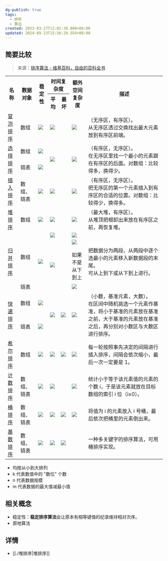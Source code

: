 ```yaml
---
dg-publish: true
tags:
  - 排序
  - 算法
created: 2023-03-17T12:01:39.000+08:00
updated: 2024-09-23T15:56:29.554+08:00
---
```

## 简要比较
> 来源：[排序算法 - 维基百科，自由的百科全书](https://zh.wikipedia.org/wiki/%E6%8E%92%E5%BA%8F%E7%AE%97%E6%B3%95#%E7%AE%80%E8%A6%81%E6%AF%94%E8%BE%83)

<table><tbody><tr><th rowspan="2">名称</th><th rowspan="2">数据对象</th><th rowspan="2">稳定性</th><th colspan="2">时间复杂度</th><th rowspan="2">额外空间复杂度</th><th rowspan="2">描述</th></tr><tr><th>平均</th><th>最坏</th></tr><tr><td><a href="/wiki/%E5%86%92%E6%B3%A1%E6%8E%92%E5%BA%8F" title="冒泡排序">冒泡排序</a></td><td>数组</td><td><div class="sr-rd-content-center-small"><img class="" src="http://upload.wikimedia.org/wikipedia/commons/thumb/f/fb/Yes_check.svg/15px-Yes_check.svg.png" style="max-height: 400px;"></div></td><td colspan="2"><span><span></span><div class="sr-rd-content-center-small"><img class="" src="https://wikimedia.org/api/rest_v1/media/math/render/svg/6cd9594a16cb898b8f2a2dff9227a385ec183392" style="max-height: 400px;"></div></span></td><td><span><span></span><div class="sr-rd-content-center-small"><img class="" src="https://wikimedia.org/api/rest_v1/media/math/render/svg/e66384bc40452c5452f33563fe0e27e803b0cc21" style="max-height: 400px;"></div></span></td><td>（无序区，有序区）。<br>从无序区透过交换找出最大元素放到有序区前端。</td></tr><tr><td rowspan="2"><a href="/wiki/%E9%80%89%E6%8B%A9%E6%8E%92%E5%BA%8F" title="选择排序">选择排序</a></td><td>数组</td><td><div class="sr-rd-content-center-small"><img class="" src="http://upload.wikimedia.org/wikipedia/commons/thumb/a/a2/X_mark.svg/15px-X_mark.svg.png" style="max-height: 400px;"></div></td><td colspan="2" rowspan="2"><span><span></span><div class="sr-rd-content-center-small"><img class="" src="https://wikimedia.org/api/rest_v1/media/math/render/svg/6cd9594a16cb898b8f2a2dff9227a385ec183392" style="max-height: 400px;"></div></span></td><td rowspan="2"><span><span></span><div class="sr-rd-content-center-small"><img class="" src="https://wikimedia.org/api/rest_v1/media/math/render/svg/e66384bc40452c5452f33563fe0e27e803b0cc21" style="max-height: 400px;"></div></span></td><td rowspan="2">（有序区，无序区）。<br>在无序区里找一个最小的元素跟在有序区的后面。对数组：比较得多，换得少。</td></tr><tr><td>链表</td><td><div class="sr-rd-content-center-small"><img class="" src="http://upload.wikimedia.org/wikipedia/commons/thumb/f/fb/Yes_check.svg/15px-Yes_check.svg.png" style="max-height: 400px;"></div></td></tr><tr><td><a href="/wiki/%E6%8F%92%E5%85%A5%E6%8E%92%E5%BA%8F" title="插入排序">插入排序</a></td><td>数组、链表</td><td><div class="sr-rd-content-center-small"><img class="" src="http://upload.wikimedia.org/wikipedia/commons/thumb/f/fb/Yes_check.svg/15px-Yes_check.svg.png" style="max-height: 400px;"></div></td><td colspan="2"><span><span></span><div class="sr-rd-content-center-small"><img class="" src="https://wikimedia.org/api/rest_v1/media/math/render/svg/6cd9594a16cb898b8f2a2dff9227a385ec183392" style="max-height: 400px;"></div></span></td><td><span><span></span><div class="sr-rd-content-center-small"><img class="" src="https://wikimedia.org/api/rest_v1/media/math/render/svg/e66384bc40452c5452f33563fe0e27e803b0cc21" style="max-height: 400px;"></div></span></td><td>（有序区，无序区）。<br>把无序区的第一个元素插入到有序区的合适的位置。对数组：比较得少，换得多。</td></tr><tr><td><a href="/wiki/%E5%A0%86%E6%8E%92%E5%BA%8F" title="堆排序">堆排序</a></td><td>数组</td><td><div class="sr-rd-content-center-small"><img class="" src="http://upload.wikimedia.org/wikipedia/commons/thumb/a/a2/X_mark.svg/15px-X_mark.svg.png" style="max-height: 400px;"></div></td><td colspan="2"><span><span></span><div class="sr-rd-content-center-small"><img class="" src="https://wikimedia.org/api/rest_v1/media/math/render/svg/9d2320768fb54880ca4356e61f60eb02a3f9d9f1" style="max-height: 400px;"></div></span></td><td><span><span></span><div class="sr-rd-content-center-small"><img class="" src="https://wikimedia.org/api/rest_v1/media/math/render/svg/e66384bc40452c5452f33563fe0e27e803b0cc21" style="max-height: 400px;"></div></span></td><td>（最大堆，有序区）。<br>从堆顶把根卸出来放在有序区之前，再恢复堆。</td></tr><tr><td rowspan="3"><a href="/wiki/%E5%BD%92%E5%B9%B6%E6%8E%92%E5%BA%8F" title="归并排序">归并排序</a></td><td rowspan="2">数组</td><td rowspan="3"><div class="sr-rd-content-center-small"><img class="" src="http://upload.wikimedia.org/wikipedia/commons/thumb/f/fb/Yes_check.svg/15px-Yes_check.svg.png" style="max-height: 400px;"></div></td><td colspan="2"><span><span></span><div class="sr-rd-content-center-small"><img class="" src="https://wikimedia.org/api/rest_v1/media/math/render/svg/48c36489701bc8023db2f8d6bc809b14a7f8dd4e" style="max-height: 400px;"></div></span></td><td><span><span></span><div class="sr-rd-content-center-small"><img class="" src="https://wikimedia.org/api/rest_v1/media/math/render/svg/e66384bc40452c5452f33563fe0e27e803b0cc21" style="max-height: 400px;"></div></span></td><td rowspan="3">把数据分为两段，从两段中逐个选最小的元素移入新数据段的末尾。<br>可从上到下或从下到上进行。</td></tr><tr><td colspan="2" rowspan="2"><span><span></span><div class="sr-rd-content-center-small"><img class="" src="https://wikimedia.org/api/rest_v1/media/math/render/svg/9d2320768fb54880ca4356e61f60eb02a3f9d9f1" style="max-height: 400px;"></div></span></td><td><span><span></span><div class="sr-rd-content-center-small"><img class="" src="https://wikimedia.org/api/rest_v1/media/math/render/svg/e88d59c95a891d8f0e161659761f8e713f3f9e02" style="max-height: 400px;"></div></span><br>如果不是从下到上</td></tr><tr><td>链表</td><td><span><span></span><div class="sr-rd-content-center-small"><img class="" src="https://wikimedia.org/api/rest_v1/media/math/render/svg/e66384bc40452c5452f33563fe0e27e803b0cc21" style="max-height: 400px;"></div></span></td></tr><tr><td rowspan="2"><a href="/wiki/%E5%BF%AB%E9%80%9F%E6%8E%92%E5%BA%8F" title="快速排序">快速排序</a></td><td>数组</td><td><div class="sr-rd-content-center-small"><img class="" src="http://upload.wikimedia.org/wikipedia/commons/thumb/a/a2/X_mark.svg/15px-X_mark.svg.png" style="max-height: 400px;"></div></td><td rowspan="2"><span><span></span><div class="sr-rd-content-center-small"><img class="" src="https://wikimedia.org/api/rest_v1/media/math/render/svg/9d2320768fb54880ca4356e61f60eb02a3f9d9f1" style="max-height: 400px;"></div></span></td><td rowspan="2"><span><span></span><div class="sr-rd-content-center-small"><img class="" src="https://wikimedia.org/api/rest_v1/media/math/render/svg/6cd9594a16cb898b8f2a2dff9227a385ec183392" style="max-height: 400px;"></div></span></td><td rowspan="2"><span><span></span><div class="sr-rd-content-center-small"><img class="" src="https://wikimedia.org/api/rest_v1/media/math/render/svg/aae0f22048ba6b7c05dbae17b056bfa16e21807d" style="max-height: 400px;"></div></span></td><td rowspan="2">（小数，基准元素，大数）。<br>在区间中随机挑选一个元素作基准，将小于基准的元素放在基准之前，大于基准的元素放在基准之后，再分别对小数区与大数区进行排序。</td></tr><tr><td>链表</td><td><div class="sr-rd-content-center-small"><img class="" src="http://upload.wikimedia.org/wikipedia/commons/thumb/f/fb/Yes_check.svg/15px-Yes_check.svg.png" style="max-height: 400px;"></div></td></tr><tr><td><a href="/wiki/%E5%B8%8C%E5%B0%94%E6%8E%92%E5%BA%8F" title="希尔排序">希尔排序</a></td><td>数组</td><td><div class="sr-rd-content-center-small"><img class="" src="http://upload.wikimedia.org/wikipedia/commons/thumb/a/a2/X_mark.svg/15px-X_mark.svg.png" style="max-height: 400px;"></div></td><td><span><span></span><div class="sr-rd-content-center-small"><img class="" src="https://wikimedia.org/api/rest_v1/media/math/render/svg/48c36489701bc8023db2f8d6bc809b14a7f8dd4e" style="max-height: 400px;"></div></span></td><td><span><span></span><div class="sr-rd-content-center-small"><img class="" src="https://wikimedia.org/api/rest_v1/media/math/render/svg/6cd9594a16cb898b8f2a2dff9227a385ec183392" style="max-height: 400px;"></div></span></td><td><span><span></span><div class="sr-rd-content-center-small"><img class="" src="https://wikimedia.org/api/rest_v1/media/math/render/svg/e66384bc40452c5452f33563fe0e27e803b0cc21" style="max-height: 400px;"></div></span></td><td>每一轮按照事先决定的间隔进行插入排序，间隔会依次缩小，最后一次一定要是 1。</td></tr><tr><td><a href="/wiki/%E8%AE%A1%E6%95%B0%E6%8E%92%E5%BA%8F" title="计数排序">计数排序</a></td><td>数组、链表</td><td><div class="sr-rd-content-center-small"><img class="" src="http://upload.wikimedia.org/wikipedia/commons/thumb/f/fb/Yes_check.svg/15px-Yes_check.svg.png" style="max-height: 400px;"></div></td><td colspan="2"><span><span></span><div class="sr-rd-content-center-small"><img class="" src="https://wikimedia.org/api/rest_v1/media/math/render/svg/5d103b38ce2abfde793118c89cd4fac5c956b89d" style="max-height: 400px;"></div></span></td><td><span><span></span><div class="sr-rd-content-center-small"><img class="" src="https://wikimedia.org/api/rest_v1/media/math/render/svg/5d103b38ce2abfde793118c89cd4fac5c956b89d" style="max-height: 400px;"></div></span></td><td>统计小于等于该元素值的元素的个数 i，于是该元素就放在目标数组的索引 i 位（i≥0）。</td></tr><tr><td><a href="/wiki/%E6%A1%B6%E6%8E%92%E5%BA%8F" title="桶排序">桶排序</a></td><td>数组、链表</td><td><div class="sr-rd-content-center-small"><img class="" src="http://upload.wikimedia.org/wikipedia/commons/thumb/f/fb/Yes_check.svg/15px-Yes_check.svg.png" style="max-height: 400px;"></div></td><td><span><span></span><div class="sr-rd-content-center-small"><img class="" src="https://wikimedia.org/api/rest_v1/media/math/render/svg/34109fe397fdcff370079185bfdb65826cb5565a" style="max-height: 400px;"></div></span></td><td><span><span></span><div class="sr-rd-content-center-small"><img class="" src="https://wikimedia.org/api/rest_v1/media/math/render/svg/6cd9594a16cb898b8f2a2dff9227a385ec183392" style="max-height: 400px;"></div></span></td><td><span><span></span><div class="sr-rd-content-center-small"><img class="" src="https://wikimedia.org/api/rest_v1/media/math/render/svg/a0ffd498cf521ce19814e6b7053f1f8ebb1d3c88" style="max-height: 400px;"></div></span></td><td>将值为 i 的元素放入 i 号桶，最后依次把桶里的元素倒出来。</td></tr><tr><td><a href="/wiki/%E5%9F%BA%E6%95%B0%E6%8E%92%E5%BA%8F" title="基数排序">基数排序</a></td><td>数组、链表</td><td><div class="sr-rd-content-center-small"><img class="" src="http://upload.wikimedia.org/wikipedia/commons/thumb/f/fb/Yes_check.svg/15px-Yes_check.svg.png" style="max-height: 400px;"></div></td><td><span><span></span><div class="sr-rd-content-center-small"><img class="" src="https://wikimedia.org/api/rest_v1/media/math/render/svg/753ea58d397ba5729b620212cdeebe9601614737" style="max-height: 400px;"></div></span></td><td><span><span></span><div class="sr-rd-content-center-small"><img class="" src="https://wikimedia.org/api/rest_v1/media/math/render/svg/6cd9594a16cb898b8f2a2dff9227a385ec183392" style="max-height: 400px;"></div></span></td><td></td><td>一种多关键字的排序算法，可用桶排序实现。</td></tr></tbody></table>

*   均按从小到大排列
*   k 代表数值中的 "数位" 个数
*   n 代表数据规模
*   m 代表数据的最大值减最小值

## 相关概念
- 稳定性：**稳定排序算法**会让原本有相等键值的纪录维持相对次序。
- 原地算法
## 详情
- [[./堆排序|堆排序]]